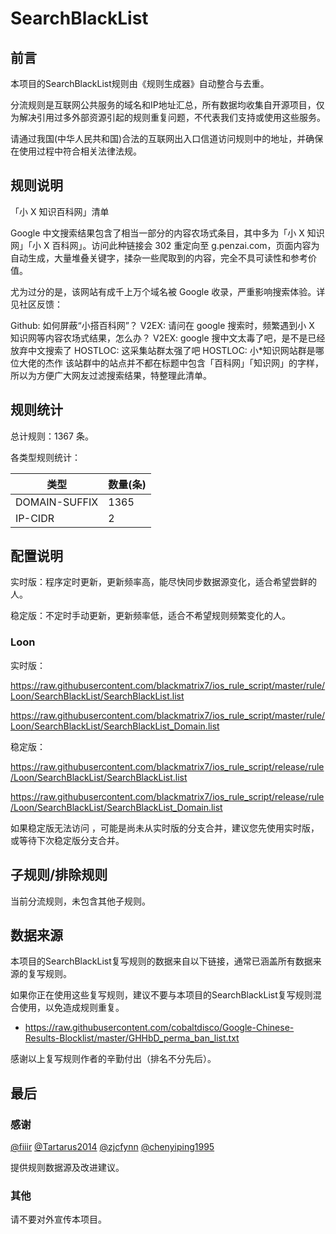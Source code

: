 # SearchBlackList

## 前言

本项目的SearchBlackList规则由《规则生成器》自动整合与去重。

分流规则是互联网公共服务的域名和IP地址汇总，所有数据均收集自开源项目，仅为解决引用过多外部资源引起的规则重复问题，不代表我们支持或使用这些服务。

请通过我国(中华人民共和国)合法的互联网出入口信道访问规则中的地址，并确保在使用过程中符合相关法律法规。

## 规则说明
「小 X 知识百科网」清单

Google 中文搜索结果包含了相当一部分的内容农场式条目，其中多为「小 X 知识网」「小 X 百科网」。访问此种链接会 302 重定向至 g.penzai.com，页面内容为自动生成，大量堆叠关键字，揉杂一些爬取到的内容，完全不具可读性和参考价值。

尤为过分的是，该网站有成千上万个域名被 Google 收录，严重影响搜索体验。详见社区反馈：

Github: 如何屏蔽“小搭百科网”？
V2EX: 请问在 google 搜索时，频繁遇到小 X 知识网等内容农场式结果，怎么办？
V2EX: google 搜中文太毒了吧，是不是已经放弃中文搜索了
HOSTLOC: 这采集站群太强了吧
HOSTLOC: 小*知识网站群是哪位大佬的杰作
该站群中的站点并不都在标题中包含「百科网」「知识网」的字样，所以为方便广大网友过滤搜索结果，特整理此清单。

## 规则统计

总计规则：1367 条。

各类型规则统计：

| 类型 | 数量(条) |
| ---- | ---- |
| DOMAIN-SUFFIX | 1365 |
| IP-CIDR | 2 |
## 配置说明

实时版：程序定时更新，更新频率高，能尽快同步数据源变化，适合希望尝鲜的人。

稳定版：不定时手动更新，更新频率低，适合不希望规则频繁变化的人。

### Loon 
实时版：

https://raw.githubusercontent.com/blackmatrix7/ios_rule_script/master/rule/Loon/SearchBlackList/SearchBlackList.list

https://raw.githubusercontent.com/blackmatrix7/ios_rule_script/master/rule/Loon/SearchBlackList/SearchBlackList_Domain.list

稳定版：

https://raw.githubusercontent.com/blackmatrix7/ios_rule_script/release/rule/Loon/SearchBlackList/SearchBlackList.list

https://raw.githubusercontent.com/blackmatrix7/ios_rule_script/release/rule/Loon/SearchBlackList/SearchBlackList_Domain.list



如果稳定版无法访问 ，可能是尚未从实时版的分支合并，建议您先使用实时版，或等待下次稳定版分支合并。

## 子规则/排除规则


当前分流规则，未包含其他子规则。

## 数据来源

本项目的SearchBlackList复写规则的数据来自以下链接，通常已涵盖所有数据来源的复写规则。

如果你正在使用这些复写规则，建议不要与本项目的SearchBlackList复写规则混合使用，以免造成规则重复。

- https://raw.githubusercontent.com/cobaltdisco/Google-Chinese-Results-Blocklist/master/GHHbD_perma_ban_list.txt


感谢以上复写规则作者的辛勤付出（排名不分先后）。

## 最后

### 感谢

[@fiiir](https://github.com/fiiir) [@Tartarus2014](https://github.com/Tartarus2014) [@zjcfynn](https://github.com/zjcfynn) [@chenyiping1995](https://github.com/chenyiping1995) 

提供规则数据源及改进建议。

### 其他

请不要对外宣传本项目。